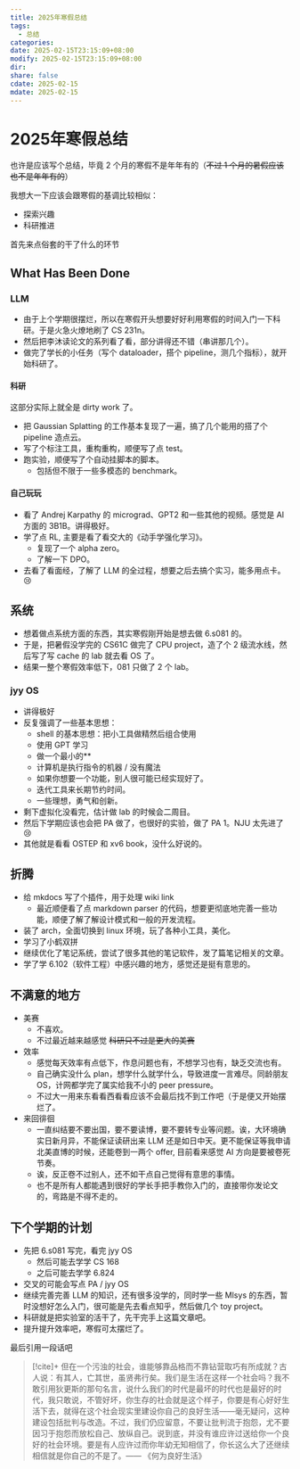 ```yaml
---
title: 2025年寒假总结
tags:
  - 总结
categories: 
date: 2025-02-15T23:15:09+08:00
modify: 2025-02-15T23:15:09+08:00
dir: 
share: false
cdate: 2025-02-15
mdate: 2025-02-15
---
```


# 2025年寒假总结

也许是应该写个总结，毕竟 2 个月的寒假不是年年有的（~~不过 1 个月的暑假应该也不是年年有的~~）

我想大一下应该会跟寒假的基调比较相似：

- 探索兴趣
- 科研推进

首先来点俗套的干了什么的环节

## What Has Been Done

### LLM

- 由于上个学期很摆烂，所以在寒假开头想要好好利用寒假的时间入门一下科研。于是火急火燎地刷了 CS 231n。
- 然后把李沐读论文的系列看了看，部分讲得还不错（串讲那几个）。
- 做完了学长的小任务（写个 dataloader，搭个 pipeline，测几个指标），就开始科研了。

#### 科研

这部分实际上就全是 dirty work 了。

- 把 Gaussian Splatting 的工作基本复现了一遍，搞了几个能用的搭了个 pipeline 造点云。
- 写了个标注工具，重构重构，顺便写了点 test。
- 跑实验，顺便写了个自动挂脚本的脚本。
	- 包括但不限于一些多模态的 benchmark。

#### 自己玩玩

- 看了 Andrej Karpathy 的 micrograd、GPT2 和一些其他的视频。感觉是 AI 方面的 3B1B。讲得极好。
- 学了点 RL, 主要是看了看交大的《动手学强化学习》。
	- 复现了一个 alpha zero。
	- 了解一下 DPO。
- 去看了看面经，了解了 LLM 的全过程，想要之后去搞个实习，能多用点卡。😢

## 系统

- 想着做点系统方面的东西，其实寒假刚开始是想去做 6.s081 的。
- 于是，把暑假没学完的 CS61C 做完了 CPU project，造了个 2 级流水线，然后写了写 cache 的 lab 就去看 OS 了。
- 结果一整个寒假效率低下，081 只做了 2 个 lab。

### jyy OS

- 讲得极好
- 反复强调了一些基本思想：
	- shell 的基本思想：把小工具做精然后组合使用
	- 使用 GPT 学习
	- 做一个最小的**
	- 计算机是执行指令的机器 / 没有魔法
	- 如果你想要一个功能，别人很可能已经实现好了。
	- 迭代工具来长期节约时间。
	- 一些理想，勇气和创新。
- 剩下虚拟化没看完，估计做 lab 的时候会二周目。
- 然后下学期应该也会把 PA 做了，也很好的实验，做了 PA 1。NJU 太先进了😢
- 其他就是看看 OSTEP 和 xv6 book，没什么好说的。

## 折腾

- 给 mkdocs 写了个插件，用于处理 wiki link
	- 最近顺便看了点 markdown parser 的代码，想要更彻底地完善一些功能，顺便了解了解设计模式和一般的开发流程。
- 装了 arch，全面切换到 linux 环境，玩了各种小工具，美化。
- 学习了小鹤双拼
- 继续优化了笔记系统，尝试了很多其他的笔记软件，发了篇笔记相关的文章。
- 学了学 6.102（软件工程）中感兴趣的地方，感觉还是挺有意思的。

## 不满意的地方

- 美赛
	- 不喜欢。
	- 不过最近越来越感觉 ~~科研只不过是更大的美赛~~
- 效率
	- 感觉每天效率有点低下，作息问题也有，不想学习也有，缺乏交流也有。
	- 自己确实没什么 plan，想学什么就学什么，导致进度一言难尽。同龄朋友 OS，计网都学完了属实给我不小的 peer pressure。
	- 不过大一用来东看看西看看应该不会最后找不到工作吧（于是便又开始摆烂了。
- 来回徘徊
	- 一直纠结要不要出国，要不要读博，要不要转专业等问题。诶，大环境确实日新月异，不能保证读研出来 LLM 还是如日中天。更不能保证等我申请北美直博的时候，还能卷到一两个 offer, 目前看来感觉 AI 方向是要被卷死节奏。
	- 诶，反正卷不过别人，还不如干点自己觉得有意思的事情。
	- 也不是所有人都能遇到很好的学长手把手教你入门的，直接带你发论文的，弯路是不得不走的。

## 下个学期的计划

- 先把 6.s081 写完，看完 jyy OS
	- 然后可能去学学 CS 168
	- 之后可能去学学 6.824
- 交叉的可能会写点 PA / jyy OS
- 继续完善完善 LLM 的知识，还有很多没学的，同时学一些 Mlsys 的东西，暂时没想好怎么入门，很可能是先去看点知乎，然后做几个 toy project。
- 科研就是把实验室的活干了，先干完手上这篇文章吧。
- 提升提升效率吧，寒假可太摆烂了。

最后引用一段话吧

> [!cite]+
> 但在一个污浊的社会，谁能够靠品格而不靠钻营取巧有所成就？古人说：有其人，亡其世，虽贤弗行矣。我们是生活在这样一个社会吗？我不敢引用狄更斯的那句名言，说什么我们的时代是最坏的时代也是最好的时代，我只敢说，不管好坏，你生存的社会就是这个样子，你要是有心好好生活下去，就得在这个社会现实里建设你自己的良好生活——毫无疑问，这种建设包括批判与改造。不过，我们仍应留意，不要让批判流于抱怨，尤不要因习于抱怨而放松自己、放纵自己。说到底，并没有谁应许过送给你一个良好的社会环境。要是有人应许过而你年幼无知相信了，你长这么大了还继续相信就是你自己的不是了。—— 《何为良好生活》
